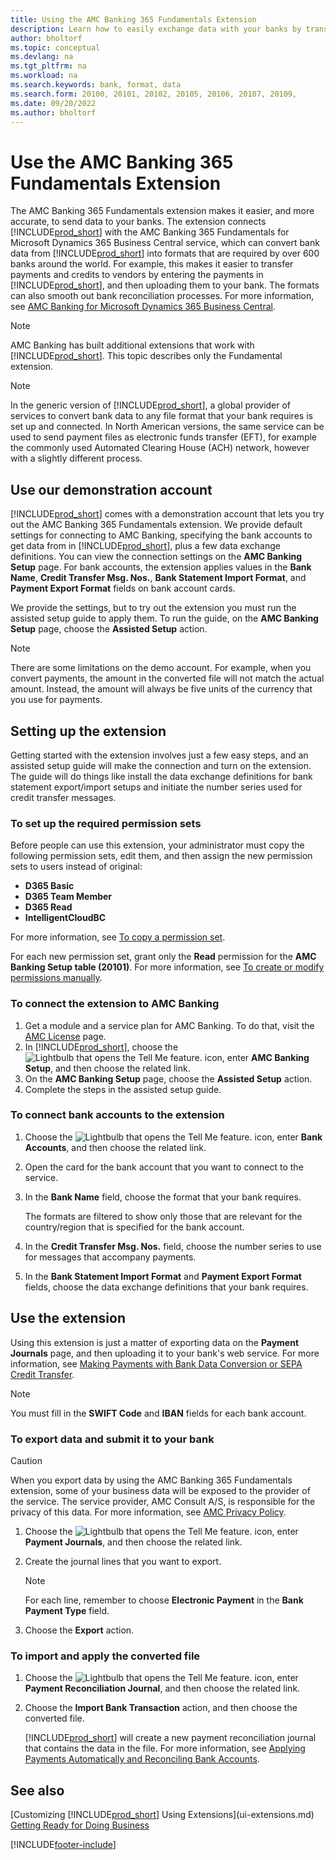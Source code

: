 ```yaml
---
title: Using the AMC Banking 365 Fundamentals Extension
description: Learn how to easily exchange data with your banks by transforming data into the format that they require.
author: bholtorf
ms.topic: conceptual
ms.devlang: na
ms.tgt_pltfrm: na
ms.workload: na
ms.search.keywords: bank, format, data
ms.search.form: 20100, 20101, 20102, 20105, 20106, 20107, 20109, 
ms.date: 09/20/2022
ms.author: bholtorf
---
```


# Use the AMC Banking 365 Fundamentals Extension

The AMC Banking 365 Fundamentals extension makes it easier, and more accurate, to send data to your banks. The extension connects [!INCLUDE[prod_short](includes/prod_short.md)] with the AMC Banking 365 Fundamentals for Microsoft Dynamics 365 Business Central service, which can convert bank data from [!INCLUDE[prod_short](includes/prod_short.md)] into formats that are required by over 600 banks around the world. For example, this makes it easier to transfer payments and credits to vendors by entering the payments in [!INCLUDE[prod_short](includes/prod_short.md)], and then uploading them to your bank. The formats can also smooth out bank reconciliation processes. For more information, see [AMC Banking for Microsoft Dynamics 365 Business Central](https://www.amcbanking.com/bc-fundamentals/).

> [!NOTE]
> AMC Banking has built additional extensions that work with [!INCLUDE[prod_short](includes/prod_short.md)]. This topic describes only the Fundamental extension.

> [!NOTE]
> In the generic version of [!INCLUDE[prod_short](includes/prod_short.md)], a global provider of services to convert bank data to any file format that your bank requires is set up and connected. In North American versions, the same service can be used to send payment files as electronic funds transfer (EFT), for example the commonly used Automated Clearing House (ACH) network, however with a slightly different process.

## Use our demonstration account

[!INCLUDE[prod_short](includes/prod_short.md)] comes with a demonstration account that lets you try out the AMC Banking 365 Fundamentals extension. We provide default settings for connecting to AMC Banking, specifying the bank accounts to get data from in [!INCLUDE[prod_short](includes/prod_short.md)], plus a few data exchange definitions. You can view the connection settings on the **AMC Banking Setup** page. For bank accounts, the extension applies values in the **Bank Name**, **Credit Transfer Msg. Nos.**, **Bank Statement Import Format**, and **Payment Export Format** fields on bank account cards.

We provide the settings, but to try out the extension you must run the assisted setup guide to apply them. To run the guide, on the **AMC Banking Setup** page, choose the **Assisted Setup** action.

> [!NOTE]
> There are some limitations on the demo account. For example, when you convert payments, the amount in the converted file will not match the actual amount. Instead, the amount will always be five units of the currency that you use for payments.  

## Setting up the extension

Getting started with the extension involves just a few easy steps, and an assisted setup guide will make the connection and turn on the extension. The guide will do things like install the data exchange definitions for bank statement export/import setups and initiate the number series used for credit transfer messages.  

### To set up the required permission sets

Before people can use this extension, your administrator must copy the following permission sets, edit them, and then assign the new permission sets to users instead of original:

* **D365 Basic**
* **D365 Team Member**
* **D365 Read**
* **IntelligentCloudBC**

For more information, see [To copy a permission set](ui-define-granular-permissions.md#to-copy-a-permission-set).

For each new permission set, grant only the **Read** permission for the **AMC Banking Setup table (20101)**. For more information, see [To create or modify permissions manually](ui-define-granular-permissions.md#to-create-a-permission-set).

### To connect the extension to AMC Banking

1. Get a module and a service plan for AMC Banking. To do that, visit the [AMC License](https://license.amcbanking.com/register) page.
2. In [!INCLUDE[prod_short](includes/prod_short.md)], choose the ![Lightbulb that opens the Tell Me feature.](media/ui-search/search_small.png "Tell me what you want to do") icon, enter **AMC Banking Setup**, and then choose the related link.  
3. On the **AMC Banking Setup** page, choose the **Assisted Setup** action.
4. Complete the steps in the assisted setup guide.

### To connect bank accounts to the extension

1. Choose the ![Lightbulb that opens the Tell Me feature.](media/ui-search/search_small.png "Tell me what you want to do") icon, enter **Bank Accounts**, and then choose the related link.
2. Open the card for the bank account that you want to connect to the service.
3. In the **Bank Name** field, choose the format that your bank requires.  

   The formats are filtered to show only those that are relevant for the country/region that is specified for the bank account.
4. In the **Credit Transfer Msg. Nos.** field, choose the number series to use for messages that accompany payments.
5. In the **Bank Statement Import Format** and **Payment Export Format** fields, choose the data exchange definitions that your bank requires.

## Use the extension

Using this extension is just a matter of exporting data on the **Payment Journals** page, and then uploading it to your bank's web service. For more information, see [Making Payments with Bank Data Conversion or SEPA Credit Transfer](finance-make-payments-with-bank-data-conversion-service-or-sepa-credit-transfer.md).

> [!NOTE]
> You must fill in the **SWIFT Code** and **IBAN** fields for each bank account.

### To export data and submit it to your bank

> [!CAUTION]  
> When you export data by using the AMC Banking 365 Fundamentals extension, some of your business data will be exposed to the provider of the service. The service provider, AMC Consult A/S, is responsible for the privacy of this data. For more information, see [AMC Privacy Policy](https://go.microsoft.com/fwlink/?LinkId=510158).

1. Choose the ![Lightbulb that opens the Tell Me feature.](media/ui-search/search_small.png "Tell me what you want to do") icon, enter **Payment Journals**, and then choose the related link.
2. Create the journal lines that you want to export.  

   > [!NOTE]
   > For each line, remember to choose **Electronic Payment** in the **Bank Payment Type** field.
3. Choose the **Export** action.

### To import and apply the converted file

1. Choose the ![Lightbulb that opens the Tell Me feature.](media/ui-search/search_small.png "Tell me what you want to do") icon, enter **Payment Reconciliation Journal**, and then choose the related link.
2. Choose the **Import Bank Transaction** action, and then choose the converted file.  

   [!INCLUDE[prod_short](includes/prod_short.md)] will create a new payment reconciliation journal that contains the data in the file. For more information, see [Applying Payments Automatically and Reconciling Bank Accounts](receivables-apply-payments-auto-reconcile-bank-accounts.md).

## See also

[Customizing [!INCLUDE[prod_short](includes/prod_short.md)] Using Extensions](ui-extensions.md)  
[Getting Ready for Doing Business](ui-get-ready-business.md)  

[!INCLUDE[footer-include](includes/footer-banner.md)]
